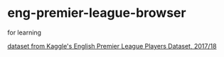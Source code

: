 # eng-premier-league-browser
for learning 

[dataset from Kaggle's English Premier League Players Dataset, 2017/18](https://www.kaggle.com/mauryashubham/english-premier-league-players-dataset)
